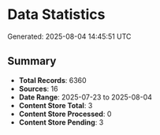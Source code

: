 # Data Statistics

Generated: 2025-08-04 14:45:51 UTC

## Summary

- **Total Records**: 6360
- **Sources**: 16
- **Date Range**: 2025-07-23 to 2025-08-04
- **Content Store Total**: 3
- **Content Store Processed**: 0
- **Content Store Pending**: 3
